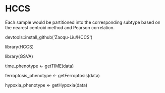 # HCCS
Each sample would be partitioned into the corresponding subtype based on the nearest centroid method and Pearson correlation.



devtools::install_github('Zaoqu-Liu/HCCS')

library(HCCS)

library(GSVA)

time_phenotype <- getTIME(data)

ferroptosis_phenotype <- getFerroptosis(data)

hypoxia_phenotype <- getHypoxia(data)
